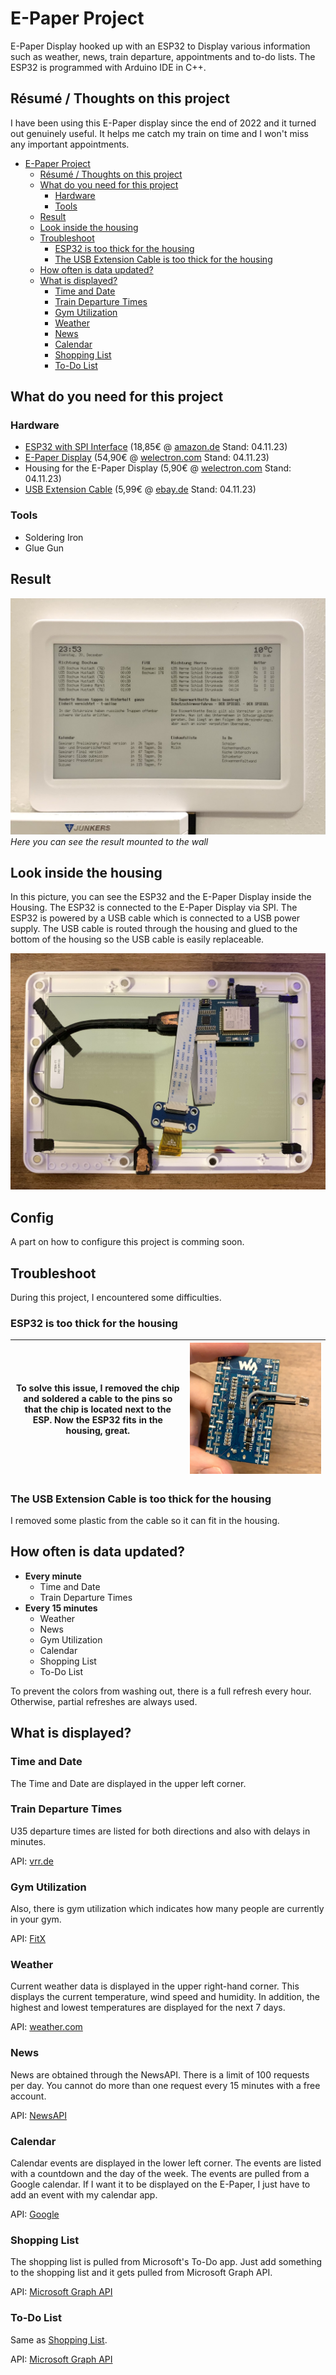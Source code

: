# E-Paper Project

E-Paper Display hooked up with an ESP32 to Display various information such as weather, news, train departure, appointments and to-do lists. The ESP32 is programmed with Arduino IDE in C++.

## Ré­su­mé / Thoughts on this project

I have been using this E-Paper display since the end of 2022 and it turned out genuinely useful. It helps me catch my train on time and I won't miss any important appointments.

- [E-Paper Project](#e-paper-project)
  - [Ré­su­mé / Thoughts on this project](#résumé--thoughts-on-this-project)
  - [What do you need for this project](#what-do-you-need-for-this-project)
    - [Hardware](#hardware)
    - [Tools](#tools)
  - [Result](#result)
  - [Look inside the housing](#look-inside-the-housing)
  - [Troubleshoot](#troubleshoot)
    - [ESP32 is too thick for the housing](#esp32-is-too-thick-for-the-housing)
    - [The USB Extension Cable is too thick for the housing](#the-usb-extension-cable-is-too-thick-for-the-housing)
  - [How often is data updated?](#how-often-is-data-updated)
  - [What is displayed?](#what-is-displayed)
    - [Time and Date](#time-and-date)
    - [Train Departure Times](#train-departure-times)
    - [Gym Utilization](#gym-utilization)
    - [Weather](#weather)
    - [News](#news)
    - [Calendar](#calendar)
    - [Shopping List](#shopping-list)
    - [To-Do List](#to-do-list)

## What do you need for this project

### Hardware

- [ESP32 with SPI Interface](https://www.amazon.de/s?k=esp32+spi) (18,85€ @ [amazon.de](https://www.amazon.de/dp/B07RM1BBVF) Stand: 04.11.23)
- [E-Paper Display](https://www.amazon.de/s?k=e+paper+waveshare) (54,90€ @ [welectron.com](https://www.welectron.com/Waveshare-13187-75inch-e-Paper) Stand: 04.11.23)
- Housing for the E-Paper Display (5,90€ @ [welectron.com](https://www.welectron.com/Waveshare-16089-75inch-e-Paper-Case) Stand: 04.11.23)
- [USB Extension Cable](https://www.ebay.de/sch/i.html?_nkw=0%2C2m+micro+USB+Verl%C3%A4ngerungskabel) (5,99€ @ [ebay.de](https://www.ebay.de/itm/111496831577) Stand: 04.11.23)

### Tools

- Soldering Iron
- Glue Gun

## Result

![result](pics/epaper-result.jpg)
*Here you can see the result mounted to the wall*

## Look inside the housing

In this picture, you can see the ESP32 and the E-Paper Display inside the Housing. The ESP32 is connected to the E-Paper Display via SPI. The ESP32 is powered by a USB cable which is connected to a USB power supply. The USB cable is routed through the housing and glued to the bottom of the housing so the USB cable is easily replaceable.

![inside epaper](pics/epaper-inside.jpg)

## Config

A part on how to configure this project is comming soon.

## Troubleshoot

During this project, I encountered some difficulties.

### ESP32 is too thick for the housing

|To solve this issue, I removed the chip and soldered a cable to the pins so that the chip is located next to the ESP. Now the ESP32 fits in the housing, great.|![quickfix for esp32](pics/esp32-quickfix.jpg)|
|---|---|

### The USB Extension Cable is too thick for the housing

I removed some plastic from the cable so it can fit in the housing.

## How often is data updated?

- **Every minute**
  - Time and Date
  - Train Departure Times
- **Every 15 minutes**
  - Weather
  - News
  - Gym Utilization
  - Calendar
  - Shopping List
  - To-Do List

To prevent the colors from washing out, there is a full refresh every hour.
Otherwise, partial refreshes are always used.

## What is displayed?

### Time and Date

The Time and Date are displayed in the upper left corner.

### Train Departure Times

U35 departure times are listed for both directions and also with delays in minutes.

API: [vrr.de](https://vrr.de)

### Gym Utilization

Also, there is gym utilization which indicates how many people are currently in your gym.

API: [FitX](https://fitx.de)

### Weather

Current weather data is displayed in the upper right-hand corner. This displays the current temperature, wind speed and humidity. In addition, the highest and lowest temperatures are displayed for the next 7 days.

API: [weather.com](https://weather.com)

### News

News are obtained through the NewsAPI. There is a limit of 100 requests per day. You cannot do more than one request every 15 minutes with a free account.

API: [NewsAPI](https://newsapi.org)

### Calendar

Calendar events are displayed in the lower left corner. The events are listed with a countdown and the day of the week.
The events are pulled from a Google calendar. If I want it to be displayed on the E-Paper, I just have to add an event with my calendar app.

API: [Google](https://developers.google.com/calendar/api/v3/reference)

### Shopping List

The shopping list is pulled from Microsoft's To-Do app. Just add something to the shopping list and it gets pulled from Microsoft Graph API.

API: [Microsoft Graph API](https://docs.microsoft.com/en-us/graph/api/resources/todo-overview)

### To-Do List

Same as [Shopping List](#shopping-list).

API: [Microsoft Graph API](https://docs.microsoft.com/en-us/graph/api/resources/todo-overview)

